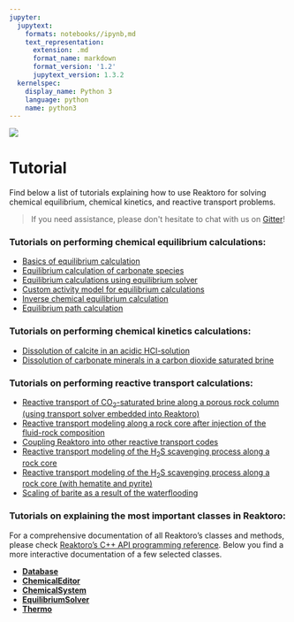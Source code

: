 ```yaml
---
jupyter:
  jupytext:
    formats: notebooks//ipynb,md
    text_representation:
      extension: .md
      format_name: markdown
      format_version: '1.2'
      jupytext_version: 1.3.2
  kernelspec:
    display_name: Python 3
    language: python
    name: python3
---
```


<div>
<a href="https://reaktoro.org"><img src="https://reaktoro.org/_images/reaktoro-header.svg"></a>
</div>


# Tutorial

Find below a list of tutorials explaining how to use Reaktoro for solving
chemical equilibrium, chemical kinetics, and reactive transport problems.

> If you need assistance, please don't hesitate to chat with us on
[Gitter](https://gitter.im/reaktoro/community)!

### Tutorials on performing chemical equilibrium calculations:

* [Basics of equilibrium calculation](eq.equilibrium-basics.ipynb)
* [Equilibrium calculation of carbonate species](eq.equilibrium-carbonates.ipynb)
* [Equilibrium calculations using equilibrium solver](eq.co2-brine-using-equilibrium-solver.ipynb)
* [Custom activity model for equilibrium calculations](eq.custom-activity-models.ipynb)
* [Inverse chemical equilibrium calculation](eq.inverse-equilibrium.ipynb)
* [Equilibrium path calculation](eq.equilibriumpath.ipynb)

### Tutorials on performing chemical kinetics calculations:

* [Dissolution of calcite in an acidic HCl-solution](kin.calcite-hcl.ipynb)
* [Dissolution of carbonate minerals in a carbon dioxide saturated brine](kin.carbonates-co2.ipynb)

### Tutorials on performing reactive transport calculations:

* [Reactive transport of CO<sub>2</sub>-saturated brine along a porous rock column (using transport solver embedded
 into Reaktoro)](rt.calcite-brine.ipynb)
* [Reactive transport modeling along a rock core after injection of the fluid-rock composition](rt.calcite-dolomite.ipynb)
* [Coupling Reaktoro into other reactive transport codes](rt.coupling-reaktoro-to-transport.ipynb)
* [Reactive transport modeling of the H<sub>2</sub>S scavenging process along a rock core](rt.scavenging.ipynb)
* [Reactive transport modeling of the H<sub>2</sub>S scavenging process along a rock core (with hematite and pyrite)](rt.scavenging-with-hematite-and-pyrite.ipynb)
* [Scaling of barite as a result of the waterflooding](rt.scaling.ipynb)

### Tutorials on explaining the most important classes in Reaktoro:

For a comprehensive documentation of all Reaktoro’s classes and methods, please check [Reaktoro’s C++ API programming reference](https://reaktoro.org/cpp/index.html).
Below you find a more interactive documentation of a few selected classes.

* [**Database**](cl.database.ipynb)
* [**ChemicalEditor**](cl.chemical-editor.ipynb)
* [**ChemicalSystem**](cl.chemical-system.ipynb)
* [**EquilibriumSolver**](cl.equilibrium-solver.ipynb)
* [**Thermo**](cl.thermo.ipynb)

